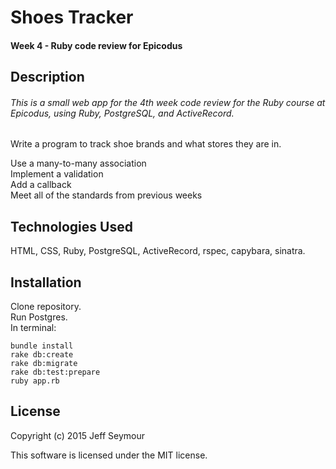 # Shoes Tracker
#### Week 4 - Ruby code review for Epicodus  


## Description
###### This is a small web app for the 4th week code review for the Ruby course at Epicodus, using Ruby, PostgreSQL, and ActiveRecord.
Write a program to track shoe brands and what stores they are in.  

Use a many-to-many association  
Implement a validation  
Add a callback  
Meet all of the standards from previous weeks  

## Technologies Used
HTML, CSS, Ruby, PostgreSQL, ActiveRecord, rspec, capybara, sinatra.

## Installation
Clone repository.  
Run Postgres.  
In terminal:

```
bundle install  
rake db:create
rake db:migrate  
rake db:test:prepare
ruby app.rb
```

## License
Copyright (c) 2015 Jeff Seymour

This software is licensed under the MIT license.
